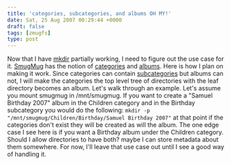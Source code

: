```yaml
---
title: 'categories, subcategories, and albums OH MY!'
date: Sat, 25 Aug 2007 00:29:44 +0000
draft: false
tags: [zmugfs]
type: post
---
```


Now that I have [mkdir](http://zeusville.wordpress.com/2007/08/23/mkdir-works-in-zmugfs/) partially working, I need to figure out the use case for it. [SmugMug](http://www.smugmug.com) has the notion of [categories](http://smugmug.jot.com/WikiHome/1.2.0/smugmug.categories.get) and [albums](http://smugmug.jot.com/WikiHome/1.2.0/smugmug.albums.get). Here is how I plan on making it work. Since categories can contain [subcategories](http://smugmug.jot.com/WikiHome/1.2.0/smugmug.subcategories.get) but albums can not, I will make the categories the top level tree of directories with the leaf directory becomes an album. Let's walk through an example. Let's assume you mount smugmug in /mnt/smugmug. If you want to create a "Samuel Birthday 2007" album in the Children category and in the Birthday subcategory you would do the following: `mkdir -p "/mnt/smugmug/Children/Birthday/Samuel Birthday 2007"` at that point if the categories don't exist they will be created as will the album. The one edge case I see here is if you want a Birthday album under the Children category. Should I allow directories to have both? maybe I can store metadata about them somewhere. For now, I'll leave that use case out until I see a good way of handling it.